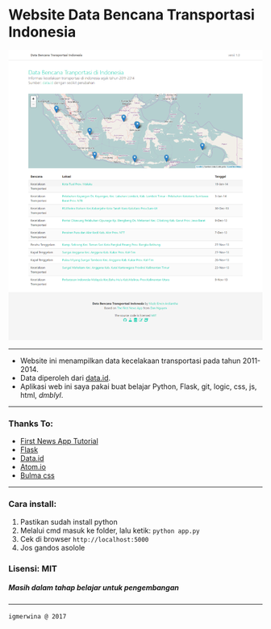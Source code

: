 Website Data Bencana Transportasi Indonesia
===

![alt text](https://github.com/igmerwina/bencana-transport-app/blob/master/static/capture.png "Screenshot")

---

- Website ini menampilkan data kecelakaan transportasi pada tahun 2011-2014.
- Data diperoleh dari [data.id](http://data.go.id/dataset/data-kecelakaan-transportasi-2).
- Aplikasi web ini saya pakai buat belajar Python, Flask, git, logic, css, js, html, _dmblyl_.

---
### Thanks To:
- [First News App Tutorial][5]
- [Flask][1]
- [Data.id][2]
- [Atom.io][3]
- [Bulma css][4]

[1]: http://flask.pocoo.org/
[2]: http://www.data.id/
[3]: http://www.atom.io/
[4]: https://github.com/jgthms/bulma
[5]: https://first-news-app.readthedocs.io/en/latest/

---

### Cara install:
1. Pastikan sudah install python
2. Melalui cmd masuk ke folder, lalu ketik: ``` python app.py ```
3. Cek di browser `http://localhost:5000`
4. Jos gandos asolole

### **Lisensi: MIT**

##### Masih dalam tahap belajar untuk pengembangan

---

`igmerwina @ 2017`
